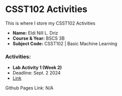 # CSST102 Activities
This is where I store my CSST102 Activities
* **Name:** Eldi Nill L. Driz
* **Course & Year:** BSCS 3B
* **Subject Code:** CSST102 | Basic Machine Learning

### Activities:
* **Lab Activity 1 (Week 2)**
* Deadline: Sept. 2 2024
* [Link]([https://github.com/Suzuki-Yuuto/CSST102_DRIZ/blob/main/Activities/Lab%20Activity%201.md](https://github.com/Suzuki-Yuuto/CSST102_DRIZ/tree/main/Activities/3B-DRIZ-MP1))

Github Pages Link: N/A
